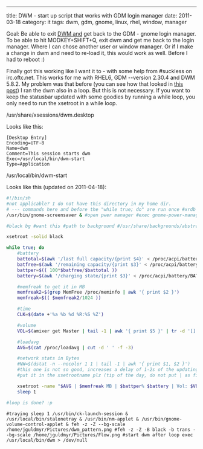 ---
title: DWM - start up script that works with GDM login manager
date: 2011-03-18
category: it
tags: dwm, gdm, gnome, linux, rhel, window, manager
<!-- prettier-ignore -->

Goal: Be able to exit [DWM and](http://dwm.suckless.org "dwm at suckless.org") get back to the GDM - gnome login manager. To be able to hit MODKEY+SHIFT+Q, exit dwm and get me back to the login manager. Where I can chose another user or window manager. Or if I make a change in dwm and need to re-load it, this would work as well. Before I had to reboot :)

Finally got this working like I want it to - with some help from #suckless on irc.oftc.net. This works for me with RHEL6, GDM --version 2.30.4 and DWM 5.8.2. My problem was that before (you can see how that looked in [this post](https://www.guldmyr.com/dwm-editing-the-bar-to-show-time/ "dwm not so good")) I ran the dwm also in a loop. But this is not necessary. If you want to keep the statusbar updated with some goodies by running a while loop, you only need to run the xsetroot in a while loop.

/usr/share/xsessions/dwm.desktop

Looks like this:

```text
[Desktop Entry]
Encoding=UTF-8
Name=dwm
Comment=This session starts dwm
Exec=/usr/local/bin/dwm-start
Type=Application
```

/usr/local/bin/dwm-start

Looks like this (updated on 2011-04-18):

```bash
#!/bin/sh 
#not applicable? I do not have this directory in my home dir. 
# --- commands here and before the "while true; do" are run once #xrdb -merge ~/.Xresources #open screensaver (so that gnome-screensaver-command -l works) 
/usr/bin/gnome-screensaver & #open pwer manager #exec gnome-power-manager

#black bg #want this #path to background #/usr/share/backgrounds/abstract/Flow.png 

xsetroot -solid black

while true; do 
    #battery
    battotal=$(awk '/last full capacity/{print $4}' < /proc/acpi/battery/BAT0/info)
    batfree=$(awk '/remaining capacity/{print $3}' < /proc/acpi/battery/BAT0/state)
    battper=$(( 100*$batfree/$battotal ))
    battery=$(awk '/charging state/{print $3}' < /proc/acpi/battery/BAT0/state)

    #memfreak to get it in MB
    memfreak2=$(grep MemFree /proc/meminfo | awk '{ print $2 }')
    memfreak=$(( $memfreak2/1024 ))

    #time
    CLK=$(date +'%a %b %d %R:%S %Z')

    #volume
    VOL=$(amixer get Master | tail -1 | awk '{ print $5 }' | tr -d '[]')

    #loadavg
    AVG=$(cat /proc/loadavg | cut -d ' ' -f -3)

    #network stats in Bytes
    #NW=$(dstat -n --nocolor 1 1 | tail -1 | awk '{ print $1, $2 }') 
    #this one is not so good, increases a delay of 1-2s of the updating.
    #put it in the xsetrootname plz (tip of the day, do not put | as first char after " 

    xsetroot -name "$AVG | $memfreak MB | $battper% $battery | Vol: $VOL | $CLK | "
    sleep 1

#loop is done? :p

```

`#traying sleep 1 /usr/bin/ck-launch-session & /usr/local/bin/stalonetray & /usr/bin/nm-applet & /usr/bin/gnome-volume-control-applet & feh -z -Z --bg-scale /home/jguldmyr/Pictures/dwm_pattern.png #feh -z -Z -B black -b trans --bg-scale /home/jguldmyr/Pictures/Flow.png #start dwm after loop exec /usr/local/bin/dwm > /dev/null`
